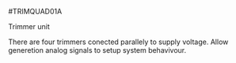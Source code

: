 <!--- PrjInfo ---> <!--- Please remove this line after manually editing --->
<!--- 00a56be08b96043df9e37d6aff7b6990 --->
<!--- Created:20170111-16:38: ---> 
<!--- Author:Mlab: ---> 
<!--- AuthorEmail:mlab@mlab.cz: ---> 
<!--- Tags:imported: ---> 
<!--- Ust:None: ---> 
<!--- Name:TRIMQUAD01A: --->
#TRIMQUAD01A 
<!--- LongName --->
Trimmer unit
<!--- ELongName ---> 

<!--- Lead --->
There are four trimmers conected parallely to supply voltage. Allow generetion analog signals to setup system behavivour.
<!--- ELead ---> 


​
​
<!--- Description --->
<!--- EDescription --->
<!--- Content --->
<!--- EContent --->
            
